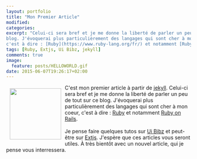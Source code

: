 ```yaml
---
layout: portfolio
title: "Mon Premier Article"
modified:
categories:
excerpt: "Celui-ci sera bref et je me donne la liberté de parler un peu de tout sur ce
blog. J'évoquerai plus particulièrement des langages qui sont cher à mon coeur,
c'est à dire : [Ruby](https://www.ruby-lang.org/fr/) et notamment [Ruby on Rails](http://rubyonrails.org/)."
tags: [Ruby, Extjs, Ui Bibz, jekyll]
comments: true
image:
  feature: posts/HELLOWORLD.gif
date: 2015-06-07T19:26:17+02:00
---
```




C'est mon premier article à partir de [jekyll](http://jekyllrb.com/).
<img src="http://www.nodeforsure.com/content/images/2015/01/HELLOWORLD.gif" style="width: 140px; float: left; margin: 10px" />
Celui-ci sera bref et je me donne la liberté de parler un peu de tout sur ce
blog. J'évoquerai plus particulièrement des langages qui sont cher à mon coeur,
c'est à dire : [Ruby](https://www.ruby-lang.org/fr/) et notamment [Ruby on Rails](http://rubyonrails.org/).
<br/>
<br/>
Je pense faire quelques tutos sur [Ui Bibz](http://hummel.link/Ui-Bibz/) et
peut-être sur [Extjs](http://www.sencha.com/products/extjs/).
J'espère que ces articles vous seront utiles. À très bientôt avec
un nouvel article, qui je pense vous interressera.

